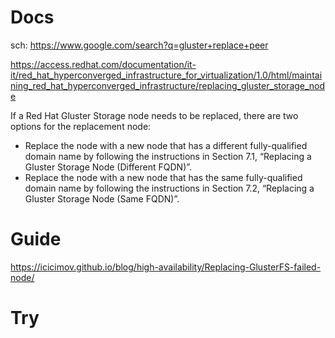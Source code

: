 # Docs
sch: https://www.google.com/search?q=gluster+replace+peer

https://access.redhat.com/documentation/it-it/red_hat_hyperconverged_infrastructure_for_virtualization/1.0/html/maintaining_red_hat_hyperconverged_infrastructure/replacing_gluster_storage_node

If a Red Hat Gluster Storage node needs to be replaced, there are two options for the replacement node:

- Replace the node with a new node that has a different fully-qualified domain name by following the instructions in Section 7.1, “Replacing a Gluster Storage Node (Different FQDN)”.
- Replace the node with a new node that has the same fully-qualified domain name by following the instructions in Section 7.2, “Replacing a Gluster Storage Node (Same FQDN)”.

# Guide
https://icicimov.github.io/blog/high-availability/Replacing-GlusterFS-failed-node/


# Try
```sudo gluster volume remove-brick simple_gluster gluster2:/data/glusterfs/simple_gluster/brick0/current/brick start
```
